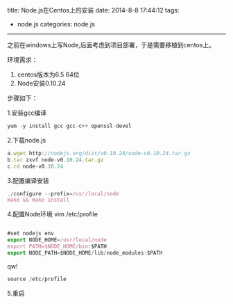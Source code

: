 title: Node.js在Centos上的安装
date: 2014-8-8 17:44:12
tags:
- node.js 
categories: node.js
---
之前在windows上写Node,后面考虑到项目部署，于是需要移植到centos上。

环境需求：
1. centos版本为6.5 64位
2. Node安装0.10.24

步骤如下：

1.安装gcc编译

```javascript
yum -y install gcc gcc-c++ openssl-devel 
```

2.下载node.js
```javascript
a.wget http://nodejs.org/dist/v0.10.24/node-v0.10.24.tar.gz  
b.tar zxvf node-v0.10.24.tar.gz 
c.cd node-v0.10.24
```

3.配置编译安装

```javascript
./configure --prefix=/usr/local/node 
make && make install
```

4.配置Node环境
vim /etc/profile 

```javascript

#set nodejs env  
export NODE_HOME=/usr/local/node  
export PATH=$NODE_HOME/bin:$PATH  
export NODE_PATH=$NODE_HOME/lib/node_modules:$PATH  
```
 
qw!

```javascript
source /etc/profile 
```

5.重启
